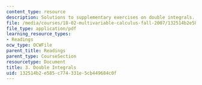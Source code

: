 ```yaml
---
content_type: resource
description: Solutions to supplementary exercises on double integrals.
file: /media/courses/18-02-multivariable-calculus-fall-2007/132514b2e585c774331e5cb449684c0f_dbl_intgrls_sol.pdf
file_type: application/pdf
learning_resource_types:
- Readings
ocw_type: OCWFile
parent_title: Readings
parent_type: CourseSection
resourcetype: Document
title: 3. Double Integrals
uid: 132514b2-e585-c774-331e-5cb449684c0f
---
```

